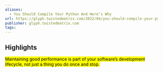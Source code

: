 ```yaml
---
aliases:
  - You Should Compile Your Python And Here’s Why
url: https://glyph.twistedmatrix.com/2022/04/you-should-compile-your-python-and-heres-why.html
publisher: glyph.twistedmatrix.com
tags:
---
```


## Highlights
<mark>Maintaining good performance is part of your software’s development lifecycle, not just a thing you do once and stop.</mark>

